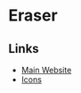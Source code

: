 # Eraser

## Links

- [Main Website](https://eraser.io)
- [Icons](https://docs.eraser.io/docs/icons)

<!--
⚓️ Architecture

System Architecture
User Data Model

📄 Planning Docs

Technical Design Doc
Product Requirement Doc

🔒 Security

Data Flow Diagrams
-->
